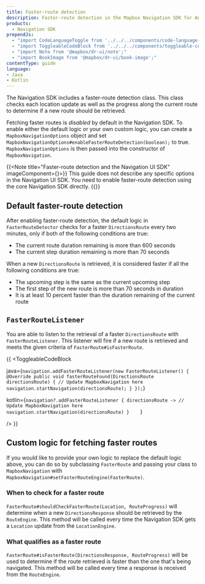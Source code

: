 ```yaml
---
title: Faster-route detection
description: Faster-route detection in the Mapbox Navigation SDK for Android. Read all about it in this official Mapbox documentation.
products:
  - Navigation SDK
prependJs:
  - "import CodeLanguageToggle from '../../../components/code-language-toggle';"
  - "import ToggleableCodeBlock from '../../../components/toggleable-code-block';"
  - "import Note from '@mapbox/dr-ui/note';"
  - "import BookImage from '@mapbox/dr-ui/book-image';"
contentType: guide
language:
- Java
- Kotlin
---
```


The Navigation SDK includes a faster-route detection class. This class checks each location update as well as the progress along the current route to determine if a new route should be retrieved.

Fetching faster routes is _disabled_ by default in the Navigation SDK. To enable either the default logic or your own custom logic, you can create a `MapboxNavigationOptions` object and set `MapboxNavigationOptions#enableFasterRouteDetection(boolean);` to true. `MapboxNavigationOptions` is then passed into the constructor of `MapboxNavigation`.

{{<Note title="Faster-route detection and the Navigation UI SDK" imageComponent={<BookImage size="60" />}>}}
This guide does not describe any specific options in the Navigation UI SDK. You need to enable faster-route detection using the core Navigation SDK directly.
{{</Note>}}

## Default faster-route detection

After enabling faster-route detection, the default logic in `FasterRouteDetector` checks for a faster `DirectionsRoute` every two minutes, only if both of the following conditions are true:

- The current route duration remaining is more than 600 seconds
- The current step duration remaining is more than 70 seconds

When a new `DirectionsRoute` is retrieved, it is considered faster if all the following conditions are true:

- The upcoming step is the same as the current upcoming step
- The first step of the new route is more than 70 seconds in duration
- It is at least 10 percent faster than the duration remaining of the current route  

## `FasterRouteListener`

You are able to listen to the retrieval of a faster `DirectionsRoute` with `FasterRouteListener`. This listener will fire if a new route is retrieved and meets the given criteria of `FasterRoute#isFasterRoute`.

{{
<CodeLanguageToggle id="building-plugin" />
<ToggleableCodeBlock

java={`
navigation.addFasterRouteListener(new FasterRouteListener() {
  @Override
  public void fasterRouteFound(DirectionsRoute directionsRoute) {
    // Update MapboxNavigation here
    navigation.startNavigation(directionsRoute);
  }
});
`}

kotlin={`
navigation?.addFasterRouteListener { directionsRoute ->
// Update MapboxNavigation here
navigation.startNavigation(directionsRoute)
}    
`}

/>
}}

## Custom logic for fetching faster routes

If you would like to provide your own logic to replace the default logic above, you can do so by subclassing `FasterRoute` and passing your class to `MapboxNavigation` with `MapboxNavigation#setFasterRouteEngine(FasterRoute)`.

### When to check for a faster route

`FasterRoute#shouldCheckFasterRoute(Location, RouteProgress)` will determine when a new `DirectionsResponse` should be retrieved by the `RouteEngine`. This method will be called every time the Navigation SDK gets a `Location` update from the `LocationEngine`.

### What qualifies as a faster route

`FasterRoute#isFasterRoute(DirectionsResponse, RouteProgress)` will be used to determine if the route retrieved is faster than the one that's being navigated. This method will be called every time a response is received from the `RouteEngine`.

